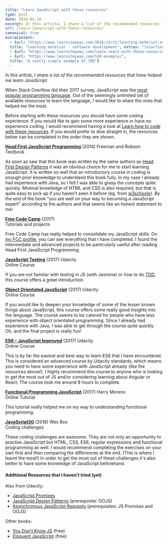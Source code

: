 ```yaml
---
title: "Learn JavaScript with these resources"
type: post
date: 2018-02-10
excerpt: In this article, I share a list of the recommended resources that have helped me learn JavaScript.
url: /learn-javascript-with-these-resources/
canonical: true
extraContent:
  - {url: "https://www.learnitmyway.com/2016/11/11/learning-material-software-development/", 
  title: "Learning material - software development", extras: "(starting with Intro to CS)"}
  - {url: "https://www.learnitmyway.com/learn-react-with-these-resources/", title: "Learn React with these resources"}
  - {url: "https://www.learnitmyway.com/tdd-example/",
  title: "A really simple example of TDD"}
---
```


_In this article, I share a list of the recommended resources that have helped me learn JavaScript._

<!--more-->

When Stack Overflow did their 2017 survey, JavaScript was the <a href="https://insights.stackoverflow.com/survey/2017#most-popular-technologies" 
target="_blank" rel="noopener">most popular programming language</a>.
Out of the seemingly unlimited set of available resources to learn the language,
I would like to share the ones that helped me the most.

Before starting with these resources you should have some coding experience. If you would like to gain some more
experience or have no experience coding, I would recommend having a look
at <a href="https://www.learnitmyway.com/2017/06/04/learn-how-to-code-with-these-resources/" target="_blank"
rel="noopener">Learn how to code with these resources</a>. If you would prefer to dive straight in, the resources
below can be completed in the order they are shown.

**<a href="http://www.wickedlysmart.com/hfjs/" target="_blank" 
rel="noopener">Head First JavaScript Programming</a>** (2014) Freeman and Robson  
Textbook

As soon as saw that this book was written by the same authors as
<a href="http://www.wickedlysmart.com/head-first-design-patterns/" target="_blank" rel="noopener 
noreferrer">Head First Design Patterns</a> it was an obvious choice for me to start learning JavaScript.
It is written so well that an introductory course in coding is enough prior knowledge to understand
this book fully. In my case I already had experience with Java,
so I felt I was able to grasp the concepts quite quickly.
Minimal knowledge of HTML and CSS is also required,
but that is quite easy to pick up if you haven&#8217;t seen it before
(eg. from <a href="https://www.w3schools.com/html/default.asp" target="_blank" rel="noopener">w3schools</a>).
By the end of the book &#8220;you are well on your way to becoming a JavaScript expert&#8221;
according to the authors and that seems like an honest statement to me!

**<a href="https://www.freecodecamp.com" target="_blank" rel="noopener">Free Code Camp</a>** (2017)  
Tutorials and projects

Free Code Camp has really helped to consolidate my JavaScript skills.
On <a href="https://www.freecodecamp.org/developerdavo" target="_blank" rel="noopener">my FCC profile</a>,
you can see everything that I have completed. I found the intermediate and advanced projects
to be particularly useful after reading Head First JavaScript Programming.

**<a href="https://www.udacity.com/course/javascript-testing--ud549" target="_blank" 
rel="noopener">JavaScript Testing</a>** (2017) Udacity  
Online Course

If you are not familiar with testing in JS (with Jasmine) or how to do
<a href="https://en.wikipedia.org/wiki/Test-driven_development" target="_blank" rel="noopener">TDD</a>,
this course offers a great introduction.

**<a href="https://www.udacity.com/course/object-oriented-javascript--ud015" target="_blank"
rel="noopener">Object Orientated JavaScript</a>** (2017) Udacity  
Online Course

If you would like to deepen your knowledge of some of the lesser known things about JavaScript, this course
offers some really good insights into the language. The course seems to be catered for people who have less experience
with object orientated programming. Since I already had experience with Java,
I was able to get through the course quite quickly.
Oh, and the final project is really fun!

**<a href="https://www.udacity.com/course/es6-javascript-improved--ud356" target="_blank" 
rel="noopener">ES6 &#8211; JavaScript Improved</a>** (2017) Udacity  
Online Course

This is by far the easiest and best way to learn ES6 that I have encountered.
This is considered an advanced course by Udacity standards,
which means you need to have some experience with JavaScript already (like the resources above!).
I highly recommend this course to anyone who is looking to get the most out of JS and/or considering
learning about Angular or React. The course took me around 8 hours to complete.

**<a href="http://reactivex.io/learnrx/" target="_blank" 
rel="noopener">Functional Programming JavaScript</a>** (2017) Harry Moreno  
Online Tutorial

This tutorial really helped me on my way to understanding functional programming.

**<a href="https://javascript30.com/" target="_blank" 
rel="noopener">JavaScript30</a>** (2018) Wes Bos  
Coding challenges

These coding challenges are awesome.
They are not only an opportunity to practise JavaScript but HTML, CSS, ES6, regular expressions and functional programming as well.
I would recommend completing the exercises on your own first and then comparing the differences at the end.
(This is where I learnt the most!)
In order to get the most out of these challenges it's also better to have some knowledge of JavaScript beforehand.

#### Additional Resources that I haven't tried (yet)

Also from Udacity:

- <a href="https://www.udacity.com/course/javascript-promises--ud898" target="_blank"
  rel="noopener">JavaScript Promises</a>
- <a href="https://www.udacity.com/course/javascript-design-patterns--ud989" target="_blank"
  rel="noopener">JavaScript Design Patterns</a> (prerequisite: OOJS)
- <a href="https://www.udacity.com/course/asynchronous-javascript-requests--ud109" target="_blank"
  rel="noopener">Asynchronous JavaScript Requests</a> (prerequisites: JS Promises and OOJS)

Other books:

- <a href="https://github.com/getify/You-Dont-Know-JS" target="_blank"
  rel="noopener">You Don't Know JS</a> (free)
- <a href="http://eloquentjavascript.net/" target="_blank"
  rel="noopener">Eloquent JavaScript</a> (free)
